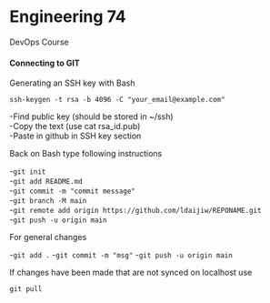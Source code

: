 # Engineering 74
DevOps Course

#### Connecting to GIT

Generating an SSH key with Bash

``ssh-keygen -t rsa -b 4096 -C "your_email@example.com"``

-Find public key (should be stored in ~/ssh)  
-Copy the text (use cat rsa_id.pub)  
-Paste in github in SSH key section  

Back on Bash type following instructions

-``git init``  
-``git add README.md``  
-``git commit -m "commit message"``  
-``git branch -M main``  
-``git remote add origin https://github.com/ldaijiw/REPONAME.git``  
-``git push -u origin main``
        

For general changes

-``git add .``
-``git commit -m "msg"``
-``git push -u origin main``

If changes have been made that are not synced on localhost use

``git pull``
